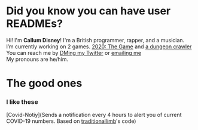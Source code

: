 # Did you know you can have user READMEs?

Hi! I'm **Callum Disney**! I'm a British programmer, rapper, and a musician.
<br>
I’m currently working on 2 games. [2020: The Game](https://github.com/callumdisney/2020-the-game) and [a dungeon crawler](https://github.com/peppermintgames69/dungeon-crawler)
You can reach me by [DMing my Twitter](https://twitter.com/CallumDisney) or [emailing me](mailto:hello@bigmancallum.tk)
<br>
My pronouns are he/him.
<br>
# The good ones
### I like these
[Covid-Notiy](Sends a notification every 4 hours to alert you of current COVID-19 numbers. Based on [traditionallimb](https://github.com/traditonallimb)'s code)
